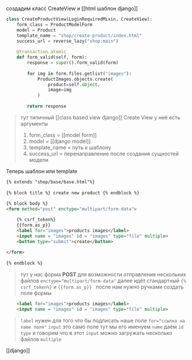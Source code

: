 создадим класс CreateView и [[html шаблон django]]
```python 
class CreateProductView(LoginRequiredMixin, CreateView):  
    form_class = ProductModelForm  
    model = Product  
    template_name = "shop/create-product/index.html"  
    success_url = reverse_lazy("shop:main")
      
    @transaction.atomic  
    def form_valid(self, form):  
        response = super().form_valid(form)  
          
        for img in form.files.getlist("images"):  
            ProductImages.objects.create(  
                product=self.object,  
                image=img  
            )  
  
        return response
```
>тут типичный [[class based view django]] Create View у неё есть аргументы 
>	1. form_class = [[model form]]
>	2. model = [[django model]] 
>	3. template_name = путь к шаблону
>	4. success_url = перенаправление после создания сущностей модели

Теперь шаблон или template
```html
{% extends "shop/base/base.html"%}  
  
{% block title %} create new product {% endblock %}  
  
{% block body %}  
<form method="post" enctype="multipart/form-data"> 

    {% csrf_token%}  
    {{form.as_p}}  
    <label for="images">products images</label>  
    <input name = "images" id = "images" type="file" multiple>  
    <button type="submit">create</button>  
  
</form>  
  
{% endblock %}
```
>тут у нас форма **POST** для возможности отправления нескольких файлов
>`enctype="multipart/form-data"`
>далее идёт стандартный `{% csrf_token%}` и `{{form.as_p}} `
>после нам нужно ручками создать поле формы
```html
	<label for="images">products images</label>  
    <input name = "images" id = "images" type="file" multiple> 
```
>`label` нужен для того что бы подписать наше поле 
>`for="ссылка на name поля"`
>`input` это само поле тут мы его именуем `name` даём `id` `type`
>и говорим что в этот `input` можно загружать несколько  файлов `multiple`



[[django]] 
